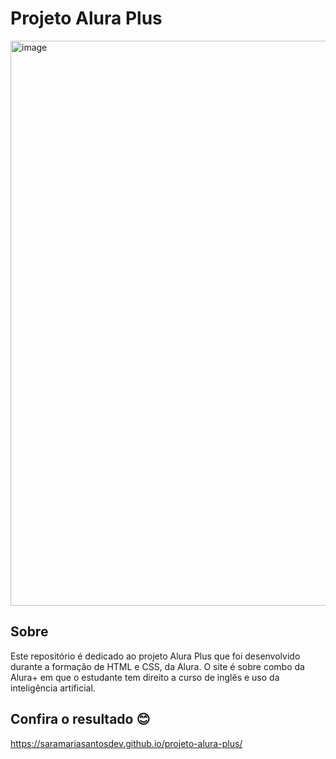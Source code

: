 # Projeto Alura Plus
<img width="1895" height="904" alt="image" src="https://github.com/user-attachments/assets/60bd6d2c-7eb2-4d55-aaf7-4b1a9f8dd3ac" />

## Sobre
Este repositório é dedicado ao projeto Alura Plus que foi desenvolvido durante a formação de HTML  e CSS, da Alura. O site é sobre combo da Alura+ em que o estudante tem direito a curso de inglês e uso da inteligência artificial. 

## Confira o resultado 😊
https://saramariasantosdev.github.io/projeto-alura-plus/
